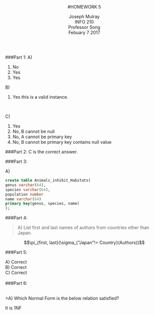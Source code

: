 <center>
#HOMEWORK 5


Joseph Mulray<br/>
INFO 210 <br/>
Professor Song<br/>
Febuary 7 2017<br/>
</center>

</strong>
<br/>
<br/>

###Part 1:
A)<br/>
1. No <br/>
2. Yes<br/>
3. Yes<br/>


B)<br/>
1. Yes this is a valid instance.
<br/>

C)<br/>
1. Yes<br/>
2. No, B cannot be null<br/>
3. No, A cannot be primary key<br/>
4. No, B cannot be primary key contains null value<br/>

###Part 2:
C is the correct answer.


###Part 3:

A)

```sql
create table Animals_inhibit_Habitats(
genus varchar(64),
species varchar(64),
population number
name varchar(64)
primary key(genus, species, name)
);

```


###Part 4:

>A) List first and last names of authors from countries other than Japan. <br/>

$$\pi_{first, last}(\sigma_{"Japan"!= Country}(Authors))$$


###Part 5:

A) Correct <br/>
B) Correct <br/>
C) Correct <br/>
<br/>
###Part 6:

 <br/>
>A) Which Normal Form is the below relation satisfied?

It is 1NF



